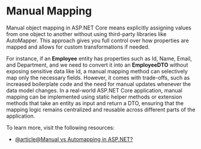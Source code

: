 # Manual Mapping

Manual object mapping in ASP.NET Core means explicitly assigning values from one object to another without using third-party libraries like AutoMapper. This approach gives you full control over how properties are mapped and allows for custom transformations if needed. 

For instance, if an **Employee** entity has properties such as Id, Name, Email, and Department, and we need to convert it into an **EmployeeDTO** without exposing sensitive data like Id, a manual mapping method can selectively map only the necessary fields. However, it comes with trade-offs, such as increased boilerplate code and the need for manual updates whenever the data model changes. In a real-world ASP.NET Core application, manual mapping can be implemented using static helper methods or extension methods that take an entity as input and return a DTO, ensuring that the mapping logic remains centralized and reusable across different parts of the application.

To learn more, visit the following resources:

- [@article@Manual vs Automapping in ASP.NET?](https://medium.com/@anderson.buenogod/manual-vs-automated-mapping-in-c-which-approach-is-best-for-your-project-50de1fd73bfa)
